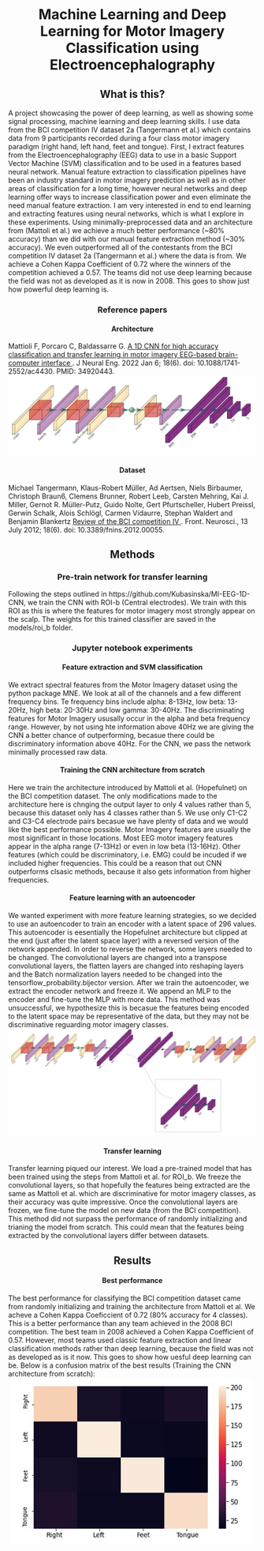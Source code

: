 <h1 align="center" > Machine Learning and Deep Learning for Motor Imagery Classification using Electroencephalography </h1>

<h2 align="center" > What is this? </h2>
<div> A project showcasing the power of deep learning, as well as showing some signal processing, machine learning and deep learning skills. I use data from the BCI competition IV dataset 2a (Tangermann et al.) which contains data from 9 participants recorded during a four class motor imagery paradigm (right hand, left hand, feet and tongue). First, I extract features from the Electroencephalography (EEG) data to use in a basic Support Vector Machine (SVM) classification and to be used in a features based neural network. Manual feature extraction to classification pipelines have been an industry standard in motor imagery prediction as well as in other areas of classification for a long time, however neural networks and deep learning offer ways to increase classification power and even eliminate the need manual feature extraction. I am very interested in end to end learning and extracting features using neural networks, which is what I explore in these experiments. Using minimally-preprocessed data and an architecture from (Mattoli et al.) we achieve a much better performance (~80% accuracy) than we did with our manual feature extraction method (~30% accuracy). We even outperformed all of the contestants from the BCI competition IV dataset 2a (Tangermann et al.) where the data is from. We achieve a Cohen Kappa Coefficient of 0.72 where the winners of the competition achieved a 0.57. The teams did not use deep learning because the field was not as developed as it is now in 2008. This goes to show just how powerful deep learning is.

<h3 align="center" > Reference papers </h3>
<h4 align="center" > Architecture </h4>
 <div> Mattioli F, Porcaro C, Baldassarre G. <a href="https://iopscience.iop.org/article/10.1088/1741-2552/ac4430">A 1D CNN for high accuracy classification and 
transfer learning in motor imagery EEG-based brain-computer interface </a>. J Neural Eng. 2022 
Jan 6;
18(6). doi: 10.1088/1741-2552/ac4430. PMID: 34920443. </div> 

<div align="center">
<img src="Images/hopefullnet.png" alt="HopefullNet">
</div>

<h4 align="center" > Dataset </h4>
<div> Michael Tangermann, Klaus-Robert Müller, Ad Aertsen, Niels Birbaumer, Christoph Braun6, Clemens Brunner, Robert Leeb, Carsten Mehring, Kai J. Miller, Gernot R. Müller-Putz, Guido Nolte, Gert Pfurtscheller, Hubert Preissl, Gerwin Schalk, Alois Schlögl, Carmen Vidaurre, Stephan Waldert and Benjamin Blankertz <a href="https://www.frontiersin.org/articles/10.3389/fnins.2012.00055/full">Review of the BCI competition IV </a>. Front. Neurosci., 13 July 2012;
18(6). doi: 10.3389/fnins.2012.00055. </div> 

<h2 align="center" > Methods </h2>

<h3 align="center" > Pre-train network for transfer learning</h4>
Following the steps outlined in https://github.com/Kubasinska/MI-EEG-1D-CNN, we train the CNN with ROI-b (Central electrodes). We train with this ROI as this is where the features for motor imagery most strongly appear on the scalp. The weights for this trained classifier are saved in the models/roi_b folder.

<h3 align="center" > Jupyter notebook experiments </h3>

<h4 align="center" > Feature extraction and SVM classification</h4>
We extract spectral features from the Motor Imagery dataset using the python package MNE. We look at all of the channels and a few different frequency bins. Te frequency bins include alpha: 8-13Hz, low beta: 13-20Hz, high beta: 20-30Hz and low gamma: 30-40Hz. The discriminating features for Motor Imagery ususally occur in the alpha and beta frequency range. However, by not using hte information above 40Hz we are giving the CNN a better chance of outperforming, becasue there could be discriminatory information above 40Hz. For the CNN, we pass the network minimally processed raw data.

<h4 align="center" > Training the CNN architecture from scratch</h4>
Here we train the architecture introduced by Mattoli et al. (Hopefulnet) on the BCI competition dataset. The only modifications made to the architecture here is chnging the output layer to only 4 values rather than 5, because this dataset only has 4 classes rather than 5. We use only C1-C2 and C3-C4 electrode pairs becasue we have plenty of data and we would like the best performance possible. Motor Imagery features are usually the most significant in those locations. Most EEG motor imagery features appear in the alpha range (7-13Hz) or even in low beta (13-16Hz). Other features (which could be discriminatory, i.e. EMG) could be incuded if we included higher frequencies. This could be a reason that out CNN outperforms clsasic methods, because it also gets information from higher frequencies.


<h4 align="center" > Feature learning with an autoencoder </h4>
We wanted experiment with more feature learning strategies, so we decided to use an autoencoder to train an encoder with a latent space of 296 values. This autoencoder is eesentially the Hopefulnet architecture but clipped at the end (just after the latent space layer) with a reversed version of the network appended. In order to reverse the network, some layers needed to be changed. The convolutional layers are changed into a transpose convolutional layers, the flatten layers are changed into reshaping layers and the Batch normalization layers needed to be changed into the tensorflow_probability.bijector version. After we train the autoencoder, we extract the encoder network and freeze it. We append an MLP to the encoder and fine-tune the MLP with more data.
This method was unsuccessful, we hypothesize this is becasue the features being encoded to the latent space may be representative of the data, but they may not be discriminative reguarding motor imagery classes.

<div align="center">
<img src="Images/autoencoder.jpg" alt="Autoencoder Based on Hopefulnet">
</div>

<h4 align="center" > Transfer learning </h4>
Transfer learning piqued our interest. We load a pre-trained model that has been trained using the steps from Mattoli et al. for ROI_b. We freeze the convolutional layers, so that hopefully the features being extracted are the same as Mattoli et al. which are discriminative for motor imagery classes, as their accuracy was quite impressive. Once the convolutional layers are frozen, we fine-tune the model on new data (from the BCI competition). This method did not surpass the performance of randomly initializing and trianing the model from scratch. This could mean that the features being extracted by the convolutional layers differ between datasets.

<h2 align="center" > Results </h2>

<h4 align="center" > Best performance </h4>
The best performance for classifying the BCI competition dataset came from randomly initializing and training the architecture from Mattoli et al. We acheve a Cohen Kappa Coeficcient of 0.72 (80% accuracy for 4 classes). This is a better performance than any team achieved in the 2008 BCI competition. The best team in 2008 achieved a Cohen Kappa Coefficient of 0.57. However, most teams used classic feature extraction and linear classification methods rather than deep learning, because the field was not as developed as is it now. This goes to show how uesful deep learning can be. Below is a confusion matrix of the best results (Training the CNN architecture from scratch):

<div align="center">
<img src="Images/confusion_matrix.jpg" alt="Confusion matrix of best results">
</div>
